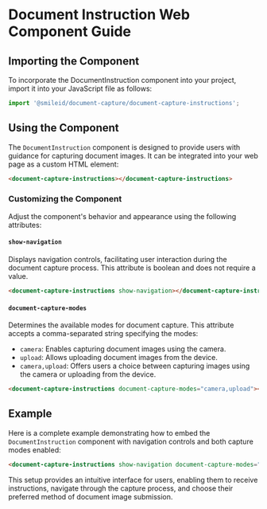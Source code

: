 # Document Instruction Web Component Guide

## Importing the Component

To incorporate the DocumentInstruction component into your project, import it into your JavaScript file as follows:

```js
import '@smileid/document-capture/document-capture-instructions';
```

## Using the Component

The `DocumentInstruction` component is designed to provide users with guidance for capturing document images. It can be integrated into your web page as a custom HTML element:

```html
<document-capture-instructions></document-capture-instructions>
```

### Customizing the Component

Adjust the component's behavior and appearance using the following attributes:

#### `show-navigation`

Displays navigation controls, facilitating user interaction during the document capture process. This attribute is boolean and does not require a value.

```html
<document-capture-instructions show-navigation></document-capture-instructions>
```

#### `document-capture-modes`

Determines the available modes for document capture. This attribute accepts a comma-separated string specifying the modes:

- `camera`: Enables capturing document images using the camera.
- `upload`: Allows uploading document images from the device.
- `camera,upload`: Offers users a choice between capturing images using the camera or uploading from the device.

```html
<document-capture-instructions document-capture-modes="camera,upload"></document-capture-instructions>
```

## Example

Here is a complete example demonstrating how to embed the `DocumentInstruction` component with navigation controls and both capture modes enabled:

```html
<document-capture-instructions show-navigation document-capture-modes="camera,upload"></document-capture-instructions>
```

This setup provides an intuitive interface for users, enabling them to receive instructions, navigate through the capture process, and choose their preferred method of document image submission.
